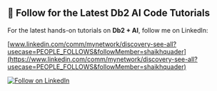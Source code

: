 ## 📘 Follow for the Latest Db2 AI Code Tutorials

For the latest hands-on tutorials on **Db2 + AI**, follow me on LinkedIn:

[www.linkedin.com/comm/mynetwork/discovery-see-all?usecase=PEOPLE_FOLLOWS&followMember=shaikhquader](https://www.linkedin.com/comm/mynetwork/discovery-see-all?usecase=PEOPLE_FOLLOWS&followMember=shaikhquader)

<a href="https://www.linkedin.com/comm/mynetwork/discovery-see-all?usecase=PEOPLE_FOLLOWS&followMember=shaikhquader" target="_blank">
  <img src="https://img.shields.io/badge/Follow%20on-LinkedIn-0A66C2?style=for-the-badge&logo=linkedin&logoColor=white" alt="Follow on LinkedIn">
</a>
